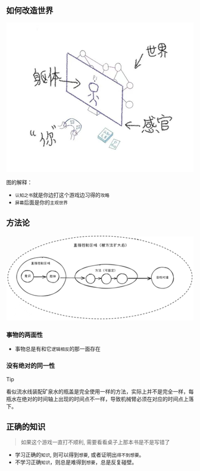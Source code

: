 ## 如何改造世界

<img src="../images/feelings.jpg" width="900">

图的解释：

- `认知之书`就是你边打这个游戏边习得的`攻略`
- `屏幕`后面是你的`主观世界`

## 方法论

<img src="../images/method.jpg" width="900">

### 事物的两面性

- 事物总是有和它`逻辑相反`的那一面存在

### 没有绝对的同一性

> [!TIP]
> 看似流水线装配矿泉水的瓶盖是完全使用一样的方法，实际上并不是完全一样，每瓶水在绝对的时间轴上出现的时间点不一样，导致机械臂必须在对应的时间点上落下。

## 正确的知识

> 如果这个游戏一直打不顺利, 需要看看桌子上那本书是不是写错了

- 学习正确的`知识`, 则可以得到`想要`, 或者证明出`得不到想要`。
- 不学习正确`知识`，则总是难得到`想要`，总是反复碰壁。

